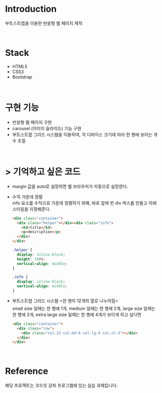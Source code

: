   # Introduction
  부트스트랩을 이용한 반응형 웹 페이지 제작

  <br />

  # Stack
  - HTML5
  - CSS3
  - Bootstrap

  <br />

  # 구현 기능
  - 반응형 웹 페이지 구현
  - carousel (이미지 슬라이드) 기능 구현
  - 부트스트랩 그리드 시스템을 이용하여, 각 디바이스 크기에 따라 한 행에 보이는 개수 조절

  <br />

  # > 기억하고 싶은 코드
  - margin 값을 auto로 설정하면 웹 브라우저가 자동으로 설정한다.

  - 수직 가운데 정렬 <br />
    info 요소를 수직으로 가운데 정렬하기 위해, 바로 앞에 빈 div 박스를 만들고 아래 스타일을 지정해준다.
    ```html
    <div class="container">
      <div class="helper"></div><div class="info">
        <h3>title</h3>
        <p>description</p>
      </div>
    </div>
    ```
    ```css
    .helper {
      display: inline-block;
      height: 100%;
      vertical-align: middle;
    }

    .info {
      display: inline-block;
      vertical-align: middle;
    }
    ```
    
  - 부트스트랩 그리드 시스템 ⭐️한 행이 12개의 열로 나누어짐⭐️<br />
  small size 일때는 한 행에 1개, medium 일때는 한 행에 2개, large size 일때는 한 행에 3개, extra large size 일때는 한 행에 4개가 보이게 하고 싶다면
    ```html
    <div class="container">
      <div class="row">
        <div class="col-12 col-md-6 col-lg-4 col-xl-3"></div>
      </div>
    </div>
    ```

  <br />

  # Reference
  해당 프로젝트는 코드잇 강좌 프로그램에 있는 실습 과제입니다.